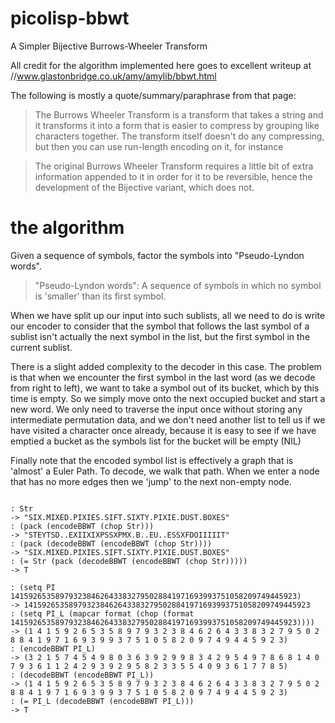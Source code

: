 # picolisp-bbwt
A Simpler Bijective Burrows-Wheeler Transform

All credit for the algorithm implemented here goes to excellent writeup at //www.glastonbridge.co.uk/amy/amylib/bbwt.html

The following is mostly a quote/summary/paraphrase from that page:

> The Burrows Wheeler Transform is a transform that takes a string and it transforms it into a form that is easier to compress by grouping like characters together. The transform itself doesn't do any compressing, but then you can use run-length encoding on it, for instance

> The original Burrows Wheeler Transform requires a little bit of extra information appended to it in order for it to be reversible, hence the development of the Bijective variant, which does not.


# the algorithm

Given a sequence of symbols, factor the symbols into "Pseudo-Lyndon words".

> "Pseudo-Lyndon words": A sequence of symbols in which no symbol is 'smaller' than its first symbol.

When we have split up our input into  such sublists, all we need to do is write our encoder to consider that the symbol that follows the last symbol of a sublist isn't actually the next symbol in the list, but the first symbol in the current sublist. 

There is a slight added complexity to the decoder in this case. The problem is that when we encounter the first symbol in the last word (as we decode from right to left), we want to take a symbol out of its bucket, which by this time is empty. So we simply move onto the next occupied bucket and start a new word. We only need to traverse the input once without storing any intermediate permutation data, and we don't need another list to tell us if we have visited a character once already, because it is easy to see if we have emptied a bucket as the symbols list for the bucket will be empty (NIL)

Finally note that the encoded symbol list is effectively a graph that is 'almost' a Euler Path. To decode, we walk that path. When we enter a node that has no more edges then we 'jump' to the next non-empty node.

~~~~

: Str
-> "SIX.MIXED.PIXIES.SIFT.SIXTY.PIXIE.DUST.BOXES"
: (pack (encodeBBWT (chop Str)))             
-> "STEYTSD..EXIIXIXPSSXPMX.B..EU..ESSXFDOIIIIIT"
: (pack (decodeBBWT (encodeBBWT (chop Str))))
-> "SIX.MIXED.PIXIES.SIFT.SIXTY.PIXIE.DUST.BOXES"
: (= Str (pack (decodeBBWT (encodeBBWT (chop Str)))))
-> T

: (setq PI 1415926535897932384626433832795028841971693993751058209749445923)
-> 1415926535897932384626433832795028841971693993751058209749445923
: (setq PI_L (mapcar format (chop (format 1415926535897932384626433832795028841971693993751058209749445923))))
-> (1 4 1 5 9 2 6 5 3 5 8 9 7 9 3 2 3 8 4 6 2 6 4 3 3 8 3 2 7 9 5 0 2 8 8 4 1 9 7 1 6 9 3 9 9 3 7 5 1 0 5 8 2 0 9 7 4 9 4 4 5 9 2 3)
: (encodeBBWT PI_L)
-> (3 2 1 5 7 4 5 4 9 8 0 3 6 3 9 2 9 9 8 3 4 2 9 5 4 9 7 8 6 8 1 4 0 7 9 3 6 1 1 2 4 2 9 3 9 2 9 5 8 2 3 3 5 5 4 0 9 3 6 1 7 7 8 5)
: (decodeBBWT (encodeBBWT PI_L))
-> (1 4 1 5 9 2 6 5 3 5 8 9 7 9 3 2 3 8 4 6 2 6 4 3 3 8 3 2 7 9 5 0 2 8 8 4 1 9 7 1 6 9 3 9 9 3 7 5 1 0 5 8 2 0 9 7 4 9 4 4 5 9 2 3)
: (= PI_L (decodeBBWT (encodeBBWT PI_L)))
-> T

~~~~
